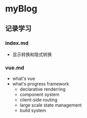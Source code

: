 # myBlog

## 记录学习

### index.md 
  - 显示转换和隐式转换
  
### vue.md
  - what's vue
  - what's progress framework
    - declarative renderring
    - component system
    - client-side routing
    - large scale state management
    - build system

